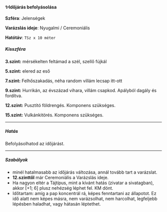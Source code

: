 #### ✨Időjárás befolyásolása

**Szféra**: Jelenségek

**Varázslás ideje**: Nyugalmi / Ceremoniális

**Hatótáv**: `TSz x 10 méter`

##### Kisszféra

**3.szint:** mérsékelten feltámad a szél, szellő fújkál

**5.szint:** elered az eső

**7.szint:** Felhőszakadás, néha random villám lecsap itt-ott

**9.szint:** Hurrikán, az évszázad vihara, villám csapkod. Apályból dagály és fordítva.

**12.szint:** Pusztító földrengés. Komponens szükséges.

**15.szint:** Vulkánkitörés. Komponens szükséges.


---
##### Hatás

Befolyásolhatod az időjárást.

---
##### Szabályok

- minél hatalmasabb az időjárás változása, annál tovább tart a varázslat.
- **12.szinttől** már Ceremoniális a Varázslás ideje.
- Ha nagyon eltér a Tájtípus, mint a kívánt hatás (zivatar a sivatagban), akkor [+1; 6] plusz nehézség léphet fel. KM dönt.
- Időtartam: amíg a pap koncentrál rá, képes fenntartani az állapotot. Ez idő alatt nem képes másra, nem varázsolhat, nem harcolhat, legfeljebb lépésben haladhat, vagy hátasán léptethet.

